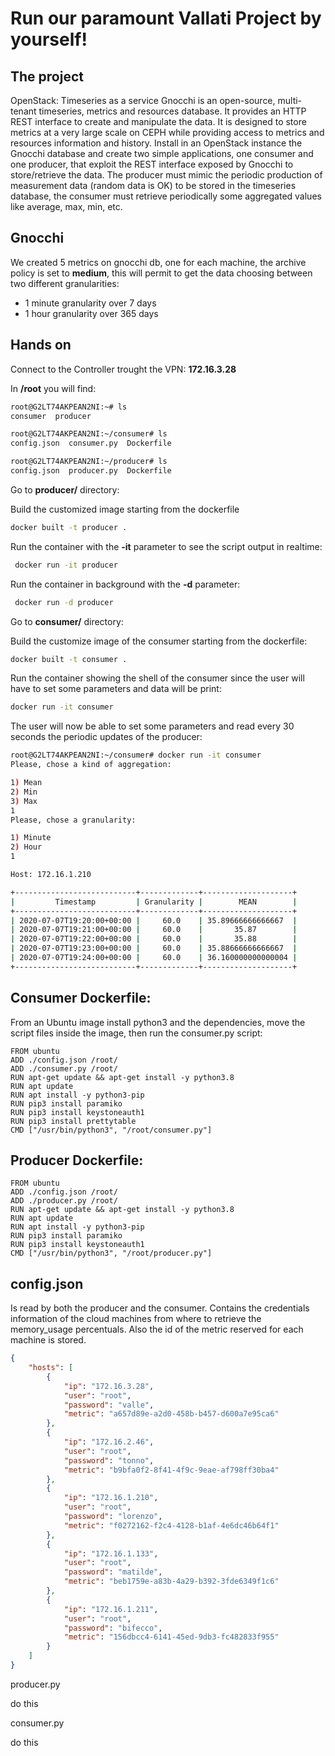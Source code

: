 # Run our paramount Vallati Project by yourself!

## The project
OpenStack: Timeseries as a service
Gnocchi is an open-source, multi-tenant timeseries, metrics and resources database. It provides an HTTP REST interface to create and manipulate the data. It is designed to store metrics at a very large scale on CEPH while providing access to metrics and resources information and history.
Install in an OpenStack instance the Gnocchi database and create two simple applications, one consumer and one producer, that exploit the REST interface exposed by Gnocchi to store/retrieve the data. The producer must mimic the periodic production of measurement data (random data is OK) to be stored in the timeseries database, the consumer must retrieve periodically some aggregated values like average, max, min, etc.

## Gnocchi

We created 5 metrics on gnocchi db, one for each machine,
the archive policy is set to **medium**, this will permit to get the data choosing between two different granularities:

- 1 minute granularity over 7 days
- 1 hour granularity over 365 days

## Hands on

Connect to the Controller trought the VPN: **172.16.3.28**

In **/root** you will find:

```sh
root@G2LT74AKPEAN2NI:~# ls
consumer  producer 
```

```sh
root@G2LT74AKPEAN2NI:~/consumer# ls
config.json  consumer.py  Dockerfile
```

```sh
root@G2LT74AKPEAN2NI:~/producer# ls
config.json  producer.py  Dockerfile
```

Go to **producer/** directory:

Build the customized image starting from the dockerfile
```sh
docker built -t producer .
```

Run the container with the **-it** parameter to see the script output in realtime:
```sh
 docker run -it producer
```
    
Run the container in background with the **-d** parameter:
```sh
 docker run -d producer
```

Go to **consumer/** directory:

Build the customize image of the consumer starting from the dockerfile:

```sh
docker built -t consumer .
```

Run the container showing the shell of the consumer since the user will have to set some parameters and data will be print:

```sh
docker run -it consumer
```


The user will now be able to set some parameters and read every 30 seconds the periodic updates of the producer:

```sh
root@G2LT74AKPEAN2NI:~/consumer# docker run -it consumer
Please, chose a kind of aggregation:

1) Mean
2) Min
3) Max
1
Please, chose a granularity:

1) Minute
2) Hour
1

Host: 172.16.1.210

+---------------------------+-------------+--------------------+
|         Timestamp         | Granularity |        MEAN        |
+---------------------------+-------------+--------------------+
| 2020-07-07T19:20:00+00:00 |     60.0    | 35.89666666666667  |
| 2020-07-07T19:21:00+00:00 |     60.0    |       35.87        |
| 2020-07-07T19:22:00+00:00 |     60.0    |       35.88        |
| 2020-07-07T19:23:00+00:00 |     60.0    | 35.88666666666667  |
| 2020-07-07T19:24:00+00:00 |     60.0    | 36.160000000000004 |
+---------------------------+-------------+--------------------+

```

## Consumer Dockerfile:

From an Ubuntu image install python3 and the dependencies, move the script files inside the image, then run the consumer.py script:

```
FROM ubuntu
ADD ./config.json /root/
ADD ./consumer.py /root/
RUN apt-get update && apt-get install -y python3.8
RUN apt update
RUN apt install -y python3-pip
RUN pip3 install paramiko
RUN pip3 install keystoneauth1
RUN pip3 install prettytable
CMD ["/usr/bin/python3", "/root/consumer.py"]
```
## Producer Dockerfile:

```
FROM ubuntu
ADD ./config.json /root/
ADD ./producer.py /root/
RUN apt-get update && apt-get install -y python3.8
RUN apt update
RUN apt install -y python3-pip
RUN pip3 install paramiko
RUN pip3 install keystoneauth1
CMD ["/usr/bin/python3", "/root/producer.py"]

```

## config.json 
Is read by both the producer and the consumer.
Contains the credentials information of the cloud machines from where to retrieve the memory_usage percentuals.
Also the id of the metric reserved for each machine is stored.

```json
{
    "hosts": [
        {
            "ip": "172.16.3.28",
            "user": "root",
            "password": "valle",
            "metric": "a657d89e-a2d0-458b-b457-d600a7e95ca6"
        },
        {
            "ip": "172.16.2.46",
            "user": "root",
            "password": "tonno",
            "metric": "b9bfa0f2-8f41-4f9c-9eae-af798ff30ba4"
        },
        {
            "ip": "172.16.1.210",
            "user": "root",
            "password": "lorenzo",
            "metric": "f0272162-f2c4-4128-b1af-4e6dc46b64f1"
        },
        {
            "ip": "172.16.1.133",
            "user": "root",
            "password": "matilde",
            "metric": "beb1759e-a83b-4a29-b392-3fde6349f1c6"
        },
        {
            "ip": "172.16.1.211",
            "user": "root",
            "password": "bifecco",
            "metric": "156dbcc4-6141-45ed-9db3-fc482833f955"
        }
    ]
}
```

producer.py

do this

consumer.py

do this